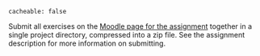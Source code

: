 ```
cacheable: false
```

Submit all exercises on the [Moodle page for the assignment](https://moodle.pugetsound.edu/moodle/mod/assign/view.php?id=324343) together in a single project directory, compressed into a zip file. See the assignment description for more information on submitting.
